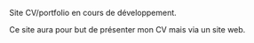 Site CV/portfolio en cours de développement.

Ce site aura pour but de présenter mon CV mais via un site web.
